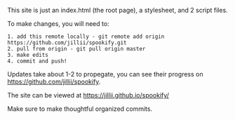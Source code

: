 This site is just an index.html (the root page), a stylesheet, and 2 script files.

To make changes, you will need to:

	1. add this remote locally - git remote add origin https://github.com/jillii/spookify.git
	2. pull from origin - git pull origin master
	3. make edits
	4. commit and push!

Updates take about 1-2 to propegate, you can see their progress on https://github.com/jillii/spookify.

The site can be viewed at https://jillii.github.io/spookify/

Make sure to make thoughtful organized commits.
